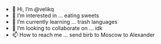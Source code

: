 - 👋 Hi, I’m @velikq
- 👀 I’m interested in ... eating sweets
- 🌱 I’m currently learning ... trash languages
- 💞️ I’m looking to collaborate on ... idk
- 📫 How to reach me ... send birb to Moscow to Alexander

<!---
velikq/velikq is a ✨ special ✨ repository because its `README.md` (this file) appears on your GitHub profile.
You can click the Preview link to take a look at your changes.
--->
